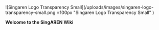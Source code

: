 ![Singaren Logo Transparency Small](/uploads/images/singaren-logo-transparency-small.png =100px "Singaren Logo Transparency Small" ) 

**Welcome to the SingAREN Wiki**

